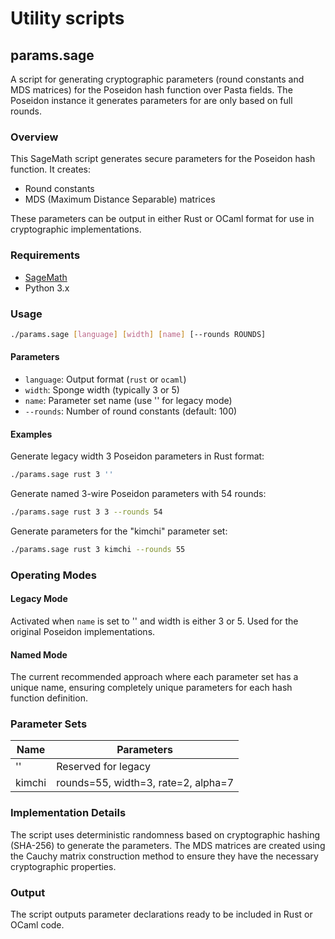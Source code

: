 # Utility scripts

## params.sage

A script for generating cryptographic parameters (round constants and MDS
matrices) for the Poseidon hash function over Pasta fields. The Poseidon
instance it generates parameters for are only based on full rounds.

### Overview

This SageMath script generates secure parameters for the Poseidon hash function.
It creates:

- Round constants
- MDS (Maximum Distance Separable) matrices

These parameters can be output in either Rust or OCaml format for use in
cryptographic implementations.

### Requirements

- [SageMath](https://www.sagemath.org/)
- Python 3.x

### Usage

```bash
./params.sage [language] [width] [name] [--rounds ROUNDS]
```

#### Parameters

- `language`: Output format (`rust` or `ocaml`)
- `width`: Sponge width (typically 3 or 5)
- `name`: Parameter set name (use '' for legacy mode)
- `--rounds`: Number of round constants (default: 100)

#### Examples

Generate legacy width 3 Poseidon parameters in Rust format:
```bash
./params.sage rust 3 ''
```

Generate named 3-wire Poseidon parameters with 54 rounds:
```bash
./params.sage rust 3 3 --rounds 54
```

Generate parameters for the "kimchi" parameter set:
```bash
./params.sage rust 3 kimchi --rounds 55
```

### Operating Modes

#### Legacy Mode

Activated when `name` is set to '' and width is either 3 or 5. Used for the
original Poseidon implementations.

#### Named Mode

The current recommended approach where each parameter set has a unique name,
ensuring completely unique parameters for each hash function definition.

### Parameter Sets

| Name   | Parameters                     |
|--------|--------------------------------|
| ''     | Reserved for legacy            |
| kimchi | rounds=55, width=3, rate=2, alpha=7 |

### Implementation Details

The script uses deterministic randomness based on cryptographic hashing
(SHA-256) to generate the parameters. The MDS matrices are created using the
Cauchy matrix construction method to ensure they have the necessary
cryptographic properties.

### Output

The script outputs parameter declarations ready to be included in Rust or OCaml
code.
